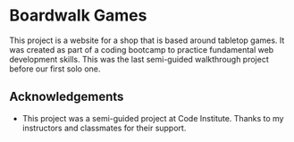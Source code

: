 # Boardwalk Games

This project is a website for a shop that is based around tabletop games. It was created as part of a coding bootcamp to practice fundamental web development skills. This was the last semi-guided walkthrough project before our first solo one.

## Acknowledgements

  * This project was a semi-guided project at Code Institute. Thanks to my instructors and classmates for their support.
